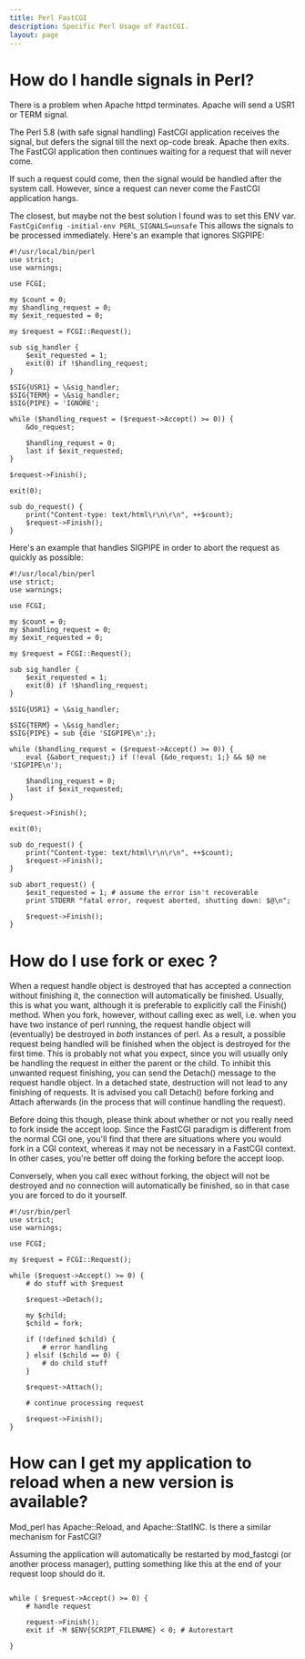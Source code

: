```yaml
---
title: Perl FastCGI
description: Specific Perl Usage of FastCGI.
layout: page
---
```



# <a name="PerlSignals">How do I handle signals in Perl?</a> 

There is a problem when Apache httpd terminates. Apache will send a USR1 or TERM signal.

The Perl 5.8 (with safe signal handling) FastCGI application receives the signal, but defers the signal till the next op-code break. Apache then exits. The FastCGI application then continues waiting for a request that will never come. 

If such a request could come, then the signal would be handled after the system call. However, since a request can never come the FastCGI application hangs. 

The closest, but maybe not the best solution I found was to set this ENV var. `FastCgiConfig -initial-env PERL_SIGNALS=unsafe` This allows the signals to be processed immediately. Here's an example that ignores SIGPIPE:

```
#!/usr/local/bin/perl
use strict;
use warnings;

use FCGI;

my $count = 0;
my $handling_request = 0;
my $exit_requested = 0;

my $request = FCGI::Request();

sub sig_handler {
    $exit_requested = 1;
    exit(0) if !$handling_request;
}

$SIG{USR1} = \&sig_handler;
$SIG{TERM} = \&sig_handler;
$SIG{PIPE} = 'IGNORE';

while ($handling_request = ($request->Accept() >= 0)) {
    &do_request;

    $handling_request = 0;
    last if $exit_requested;
}

$request->Finish();

exit(0);

sub do_request() {
    print("Content-type: text/html\r\n\r\n", ++$count);
    $request->Finish();
}
```

Here's an example that handles SIGPIPE in order to abort the request as quickly as possible:

```
#!/usr/local/bin/perl
use strict;
use warnings;

use FCGI;

my $count = 0;
my $handling_request = 0;
my $exit_requested = 0;

my $request = FCGI::Request();

sub sig_handler {
    $exit_requested = 1;
    exit(0) if !$handling_request;
}

$SIG{USR1} = \&sig_handler;

$SIG{TERM} = \&sig_handler;
$SIG{PIPE} = sub {die 'SIGPIPE\n';};

while ($handling_request = ($request->Accept() >= 0)) {
    eval {&abort_request;} if (!eval {&do_request; 1;} && $@ ne 'SIGPIPE\n');

    $handling_request = 0;
    last if $exit_requested;
}

$request->Finish();

exit(0);

sub do_request() {
    print("Content-type: text/html\r\n\r\n", ++$count);
    $request->Finish();
}

sub abort_request() {
    $exit_requested = 1; # assume the error isn't recoverable
    print STDERR "fatal error, request aborted, shutting down: $@\n";

    $request->Finish();
}
```

# <a name="Perlfork">How do I use fork or exec ?</a>

When a request handle object is destroyed that has accepted a connection without finishing it, the connection will automatically be finished. Usually, this is what you want, although it is preferable to explicitly call the Finish() method. When you fork, however, without calling exec as well, i.e. when you have two instance of perl running, the request handle object will (eventually) be destroyed in _both_ instances of perl. As a result, a possible request being handled will be finished when the object is destroyed for the first time. This is probably not what you expect, since you will usually only be handling the request in either the parent or the child. To inhibit this unwanted request finishing, you can send the Detach() message to the request handle object. In a detached state, destruction will not lead to any finishing of requests. It is advised you call Detach() before forking and Attach afterwards (in the process that will continue handling the request).

Before doing this though, please think about whether or not you really need to fork inside the accept loop. Since the FastCGI paradigm is different from the normal CGI one, you'll find that there are situations where you would fork in a CGI context, whereas it may not be necessary in a FastCGI context. In other cases, you're better off doing the forking before the accept loop.

Conversely, when you call exec without forking, the object will not be destroyed and no connection will automatically be finished, so in that case you are forced to do it yourself.

```
#!/usr/bin/perl 
use strict;
use warnings;

use FCGI;

my $request = FCGI::Request();

while ($request->Accept() >= 0) {
    # do stuff with $request

    $request->Detach();

    my $child;
    $child = fork;

    if (!defined $child) {
        # error handling
    } elsif ($child == 0) {
        # do child stuff
    }

    $request->Attach();

    # continue processing request

    $request->Finish();
}
```

# <a name="perl_application_reload"></a>How can I get my application to reload when a new version is available? 

Mod_perl has Apache::Reload, and Apache::StatINC. Is there a similar mechanism for FastCGI? 

Assuming the application will automatically be restarted by mod_fastcgi (or another process manager), putting something like this at the end of your request loop should do it.

```
 
while ( $request->Accept() >= 0) {
    # handle request

    request->Finish();
    exit if -M $ENV{SCRIPT_FILENAME} < 0; # Autorestart

}
```
